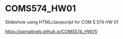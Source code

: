 # COMS574_HW01

Slideshow using HTML/Javascript for COM S 574 HW 01

https://parnaljoshi.github.io/COMS574_HW01/
